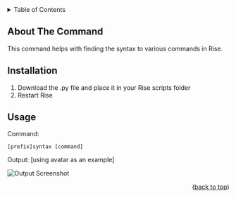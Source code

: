 <div id="top"></div>
<!-- TABLE OF CONTENTS -->
<details>
  <summary>Table of Contents</summary>
  <ol>
    <li>
      <a href="#about-the-project">About The Command</a>
    <li><a href="#installation">Installation</a></li>
    <li><a href="#usage">Usage</a></li>
    </li>
  </ol>
</details>

<!-- ABOUT THE COMMAND -->
## About The Command
This command helps with finding the syntax to various commands in Rise.

## Installation

1. Download the .py file and place it in your Rise scripts folder
3. Restart Rise

<!-- USAGE EXAMPLES -->
## Usage
Command:
```
[prefix]syntax [command]
```
Output: [using avatar as an example]

![Output Screenshot](https://i.imgur.com/ilXSrkL.png)

<p align="right">(<a href="#top">back to top</a>)</p>
